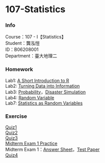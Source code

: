 # 107-Statistics
### Info    
Course：107 - I【Statistics】    
Student：龔泓愷   
ID：B06208001    
Department：臺大地理二    
### Homework
Lab1: [A Short Introduction to R](https://bourbon0212.github.io/107-Statistics/Lab1/Lab1.html)    
Lab2: [Turning Data into Information](https://bourbon0212.github.io/107-Statistics/Lab2/Lab2.html)    
Lab3: [Probability](https://bourbon0212.github.io/107-Statistics/Lab3/Probability.html)，[Disaster Simulation](https://bourbon0212.github.io/107-Statistics/Lab3/Disaster_simulation.html)     
Lab4: [Random Variable](https://bourbon0212.github.io/107-Statistics/Lab4/Random_Variable.html)   
Lab7: [Statistics as Random Variables](https://bourbon0212.github.io/107-Statistics/Lab7/Statistics_as_Random_Variables.html)     
### Exercise
[Quiz1](https://bourbon0212.github.io/107-Statistics/Lab2/Quiz1.html)     
[Quiz2](https://bourbon0212.github.io/107-Statistics/Lab3/Quiz2.html)   
[Quiz3](https://bourbon0212.github.io/107-Statistics/Lab4/Quiz3.html)   
[Midterm Exam 1 Practice](https://bourbon0212.github.io/107-Statistics/Midterm1/2017_Midterm_Exam_Practice.html)    
Midterm Exam 1：[Answer Sheet](https://bourbon0212.github.io/107-Statistics/Midterm1/2018Midterm1.html)，[Test Paper](https://ceiba.ntu.edu.tw/course/aa5cdc/content/統計學及實習考試一.pdf)   
[Quiz4](https://bourbon0212.github.io/107-Statistics/Lab7/Quiz4.html)   

